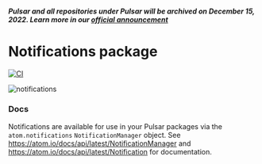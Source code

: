 ##### Pulsar and all repositories under Pulsar will be archived on December 15, 2022. Learn more in our [official announcement](https://github.blog/2022-06-08-sunsetting-atom/)
 # Notifications package
[![CI](https://github.com/atom/notifications/actions/workflows/ci.yml/badge.svg)](https://github.com/atom/notifications/actions/workflows/ci.yml)

![notifications](https://cloud.githubusercontent.com/assets/69169/5176406/350d0e80-73fd-11e4-8101-1776b9d6d8bf.gif)

### Docs

Notifications are available for use in your Pulsar packages via the `atom.notifications` `NotificationManager` object. See
https://atom.io/docs/api/latest/NotificationManager and https://atom.io/docs/api/latest/Notification for documentation.
